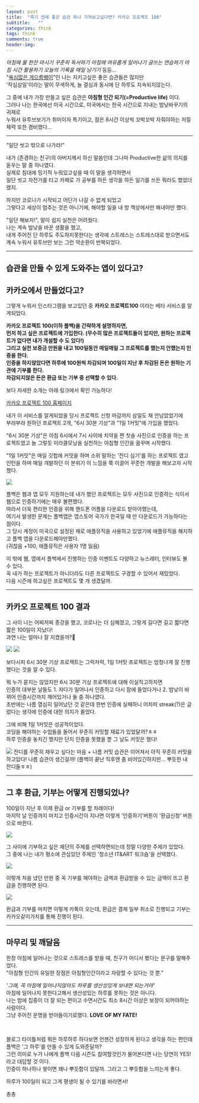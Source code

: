 ```yaml
---
layout: post
title:  "죽기 전에 좋은 습관 하나 가져보고싶다면? 카카오 프로젝트 100"
subtitle:   ""
categories: think
tags: think
comments: true
header-img: 
---
```

_아침에 물 한잔 마시기_
_꾸준히 독서하기_
_아침에 여유롭게 일어나기_
_글쓰는 연습하기_
_아침 시간 활용하기_
_오늘의 기록을 매일 남기기_
등등...
​  
"<u>욕심많은 게으름뱅이</u>"인 나는 지키고싶은 좋은 습관들은 많지만   
'작심삼일'이라는 말이 무색하게, 늘 결심과 동시에 단 하루도 지속되지않는다.  
  
그 중에 내가 가장 만들고 싶은 습관은 __아침형 인간 되기(=Productive life)__ 이다.  
그러나 나는 한국에선 미국 시간으로, 미국에서는 한국 시간으로 지내는 밤낮바꾸기의 귀재로  
누워서 유투브보기가 취미이자 특기이고, 잠은 8시간 이상씩 꼬박꼬박 자줘야하는 저질 체력 또한 겸비했다...  

---

"일단 씻고 밖으로 나가라!"


내가 (존경하는 친구)의 아버지께서 하신 말씀인데 그나마 Productive한 삶의 의지를 돋우는 말 중 하나였다.  
실제로 침대에 밍기적 누워있고싶을 때 이 말을 생각하면서   
일단 씻고 자전거를 타고 카페로 가 공부를 하든 생각을 하든 일기를 쓰든 뭐라도 했었더랬지.

하지만 코로나가 시작되고 어딘가 나갈 수 없게 되었고   
그렇다고 세상이 멈추는 것은 아니기에, 해야할 일을 내 방 책상에서만 해내야만 했다.    

"일단 해보자!", 말이 쉽지 실천은 어려웠다.  
나는 계속 밤낮을 바꾼 생활을 했고,  
내게 주어진 단 하루도 주도하지못한다는 생각에 스트레스는 스트레스대로 받으면서도 계속 누워서 유투브만 보는 그런  악순환이 반복되었다.  

---

## 습관을 만들 수 있게 도와주는 앱이 있다고? 
## 카카오에서 만들었다고?
  


그렇게 누워서 인스타그램을 보고있던 중 __카카오 프로젝트100__ 이라는 베타 서비스를 알게되었다.  
  
__카카오 프로젝트 100(이하 플백)을 간략하게 설명하자면,__  
__먼저 하고 싶은 프로젝트에 가입한다. (무수히 많은 프로젝트들이 있지만, 원하는 프로젝트가 없다면 내가 개설할 수 도 있다!)__  
__그리고 실천 보증금 만원을 내고 100일동안 매일매일 그 프로젝트를 했는지 안했는지 인증을 한다.__  
__인증을 하지않았다면 하루에 100원씩 차감되며 100일이 지난 후 차감된 돈은 원하는 기관에 기부를 한다.__   
__차감되지않은 돈은 환급 또는 기부 중 선택할 수 있다.__  
  
보다 자세한 소개는 아래 링크에서 확인 가능하다!  

[카카오 프로젝트 100 홈페이지](https://project100.kakao.com/about/project100)

내가 이 서비스를 알게되었을 당시 프로젝트 신청 마감까지 삼일도 채 안남았었기에  
부랴부랴 원하던 프로젝트 2개, "6시 30분 기상"과 "1일 1커밋"에 가입을 했었다.   
  
"6시 30분 기상"은 아침 6시에서 7시 사이에 치약을 짠 칫솔 사진으로 인증을 하는 프로젝트였고 늘 그렇듯 미라클모닝을 실천하는 아침형 인간을 꿈꾸며 시작했다.  
  
"1일 1커밋"은 매일 깃헙에 커밋을 하며 소위 말하는 '잔디 심기'를 하는 프로젝트 였고  
인턴을 하며 매일 개발하던 이 분위기 이 느낌을 쭉 이끌어 꾸준한 개발을 해보고자 시작했다.   

<img src="https://ataraxiady.github.io/assets/img/think/kakaoproject100_1.jpg"> 

플백은 웹과 앱 모두 지원하는데 내가 했던 프로젝트는 모두 사진으로 인증하는 식이서 웹으로 인증하기에는 매우 불편했다.  
따라서 더욱 편리한 인증을 위해 핸드폰 어플을 다운로드 받아야했는데,  
여기서 발생한 문제는 플백앱은 앱스토어 국가가 한국일 때 만 다운로드가 가능하다는 점이다.  
그 당시 계정이 미국으로 설정된 채로 애플뮤직을 사용하고 있었기에 애플뮤직을 해지하고 플백 앱을 다운로드해야만했다.  
(귀찮음 +100, 애플뮤직은 사용자 1명 잃음)  
  
이 밖에 웹, 앱에서 플백에서 진행하는 인증 이벤트도 다양하고 뉴스레터, 인터뷰도 볼 수 있다.   
꼭 내가 하는 프로젝트가 아니더라도 다른 프로젝트도 구경할 수 있어서 재밌었다.  
다음 시즌에 하고싶은 프로젝트도 몇 개 생겼달까.  

---

## 카카오 프로젝트 100 결과

그 사이 나는 어찌저찌 종강을 했고, 코로나는 더 심해졌고, 그렇게 길다면 길고 짧다면 짧은 100일이 지났다!  
과연 나는 얼마나 잘 지켰을까?🥴  

<img src="https://ataraxiady.github.io/assets/img/think/kakaoproject100_2.jpg"> 
<img src="https://ataraxiady.github.io/assets/img/think/kakaoproject100_3.png"> 

보다시피 6시 30분 기상 프로젝트는 그럭저럭, 1일 1커밋 프로젝트는 엄청나게 잘 진행했다는 것을 알 수 있다.  
  
뭐 누가 묻지는 않았지만 6시 30분 기상 프로젝트에 대해 이실직고하자면  
인증의 대부분 날들도 1. 자다가 일어나서 인증하고 다시 잠에 들었다거나 2. 밤낮이 바뀌어 인증시간까지 깨어있거나 둘 중 하나였다.  
초반에는 나름 열심히 일어났던 것 같은데 한번 인증에 실패하니 어차피 streak(?)은 글렀다는 생각에 인증에 대한 의지가 줄었다.  

그에 비해 1일 1커밋은 성공적이었다.   
코딩을 해야하는 수업들을 들어서 꾸준히 커밋할 재료가 있었달까?ㅎㅎ  
하루 인증을 놓치긴 했지만 단지 인증을 못했을 뿐 그 날도 커밋은 했다!  

<img src="https://ataraxiady.github.io/assets/img/think/kakaoproject100_4.png"> 
잔디를 꾸준히 채우고 싶다는 마음 + 나름 커밋 습관은 이어져서 아직 꾸준히 커밋을 하고있다!  
나름 습관이 생긴걸까!  
(플백이 끝난 직후엔 좀 비어있긴하지만... 뿌듯한 내 잔디들ㅎㅎ)  

---

## 그 후 환급, 기부는 어떻게 진행되었나?

100일이 지난 후 이제 환급 or 기부를 할 차례이다!  
마지막 날 인증까지 마치고 인증시간이 지나면 이렇게 '인증하기'버튼이 '환급신청' 버튼으로 바뀐다.   

<img src="https://ataraxiady.github.io/assets/img/think/kakaoproject100_5.jpg"> 

그 사이에 기부하고 싶은 재단의 주제를 선택하면되는데 정말 다양한 주제가 있었다.  
그 중에 나는 내가 평소에 관심있던 주제인 '청소년 IT&ART 워크숍'을 선택했다.  

<img src="https://ataraxiady.github.io/assets/img/think/kakaoproject100_5.jpg"> 

이렇게 처음 냈던 만원 중 꼭 기부를 해야하는 금액과 환급받을 수 있는 금액이 뜨고 환급을 진행하면 된다.  

<img src="https://ataraxiady.github.io/assets/img/think/kakaoproject100_6.jpg"> 

환급과 기부를 마치면 이렇게 카톡이 오는데, 환급은 결제 일부 취소로 진행되고 기부는 카카오같이가치를 통해 진행이 된다.  

---

## 마무리 및 깨달음

한창 아침에 일어나는 것으로 스트레스를 받을 때, 친구가 어디서 봤다는 문구를 말해주었다.  
"아침형 인간의 유일한 장점은 아침형인간이라고 자랑할 수 있다는 것 뿐."  
  
_'그래, 꼭 아침에 일어나지않아도 하루를 생산성있게 보내면 되는거야'_  
아침에 일어나지 못한다고해서 생산성있는 하루를 못하는 것은 아니다.  
나는 밤에 집중이 더 잘 되는 편이고 수면시간도 최소 8시간 이상은 보장이 되어야하는 사람이다.   
그냥 주어진 운명을 받아들이기로했다. __LOVE OF MY FATE!__  
  
  
​  
  
블로그 타이틀처럼 뭐든 하루하루 하다보면 언젠간 성장하게 된다고 생각을 하는 편인데  
플백은 '그 하루'를 만들 수 있게 도와준달까?  
그런 의미로 누가 나에게 플백 다음 시즌도 참여할것인가 물어본다면 나는 당연히 YES!라고 대답할 것 이다.  
인증이 하나하나 쌓이면 꽤나 뿌듯함이 있달까. 그리고 그 뿌듯함을 느끼는게 좋다.  
  
하루가 100일이 되고 그게 평생이 될 수 있기를 바라면서!  
  
총총 
 
